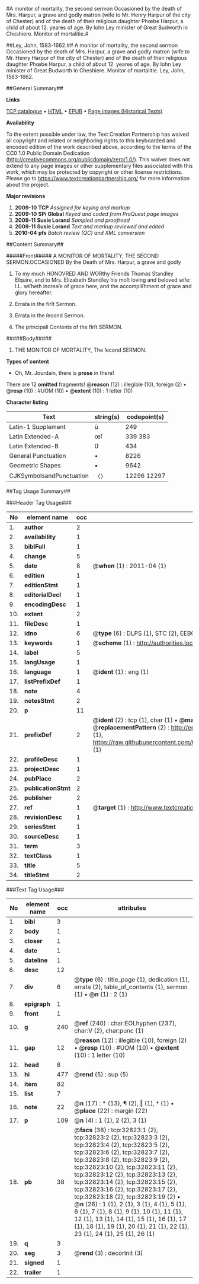 #A monitor of mortality, the second sermon Occasioned by the death of Mrs. Harpur, a grave and godly matron (wife to Mr. Henry Harpur of the city of Chester) and of the death of their religious daughter Phœbe Harpur, a child of about 12. yeares of age. By Iohn Ley minister of Great Budworth in Cheshiere. Monitor of mortalitie.#

##Ley, John, 1583-1662.##
A monitor of mortality, the second sermon Occasioned by the death of Mrs. Harpur, a grave and godly matron (wife to Mr. Henry Harpur of the city of Chester) and of the death of their religious daughter Phœbe Harpur, a child of about 12. yeares of age. By Iohn Ley minister of Great Budworth in Cheshiere.
Monitor of mortalitie.
Ley, John, 1583-1662.

##General Summary##

**Links**

[TCP catalogue](http://www.ota.ox.ac.uk/tcp/)  • 
[HTML](http://tei.it.ox.ac.uk/tcp/Texts-HTML/free/A48/A48315.html)  • 
[EPUB](http://tei.it.ox.ac.uk/tcp/Texts-EPUB/free/A48/A48315.epub) • 
[Page images (Historical Texts)](https://historicaltexts.jisc.ac.uk/eebo-99828396e)

**Availability**

To the extent possible under law, the Text Creation Partnership has waived all copyright and related or neighboring rights to this keyboarded and encoded edition of the work described above, according to the terms of the CC0 1.0 Public Domain Dedication (http://creativecommons.org/publicdomain/zero/1.0/). This waiver does not extend to any page images or other supplementary files associated with this work, which may be protected by copyright or other license restrictions. Please go to https://www.textcreationpartnership.org/ for more information about the project.

**Major revisions**

1. __2009-10__ __TCP__ *Assigned for keying and markup*
1. __2009-10__ __SPi Global__ *Keyed and coded from ProQuest page images*
1. __2009-11__ __Susie Lorand__ *Sampled and proofread*
1. __2009-11__ __Susie Lorand__ *Text and markup reviewed and edited*
1. __2010-04__ __pfs__ *Batch review (QC) and XML conversion*

##Content Summary##

#####Front#####
A MONITOR OF MORTALITY, THE SECOND SERMON.OCCASIONED By the Death of Mrs. Harpur, a grave and godly 
1. To my much HONOVRED AND WORthy Friends Thomas Standley Eſquire, and to Mrs. Elizabeth Standley his moſt loving and beloved wife: I.L. wiſheth increaſe of grace here, and the accompliſhment of grace and glory hereafter.

1. Errata in the firſt Sermon.

1. Errata in the ſecond Sermon.

1. The principall Contents of the firſt SERMON.

#####Body#####

1. THE MONITOR OF MORTALITY, The ſecond SERMON.

**Types of content**

  * Oh, Mr. Jourdain, there is **prose** in there!

There are 12 **omitted** fragments! 
 @__reason__ (12) : illegible (10), foreign (2)  •  @__resp__ (10) : #UOM (10)  •  @__extent__ (10) : 1 letter (10)

**Character listing**


|Text|string(s)|codepoint(s)|
|---|---|---|
|Latin-1 Supplement|ù|249|
|Latin Extended-A|œſ|339 383|
|Latin Extended-B|Ʋ|434|
|General Punctuation|•|8226|
|Geometric Shapes|▪|9642|
|CJKSymbolsandPunctuation|〈〉|12296 12297|

##Tag Usage Summary##

###Header Tag Usage###

|No|element name|occ|attributes|
|---|---|---|---|
|1.|__author__|2||
|2.|__availability__|1||
|3.|__biblFull__|1||
|4.|__change__|5||
|5.|__date__|8| @__when__ (1) : 2011-04 (1)|
|6.|__edition__|1||
|7.|__editionStmt__|1||
|8.|__editorialDecl__|1||
|9.|__encodingDesc__|1||
|10.|__extent__|2||
|11.|__fileDesc__|1||
|12.|__idno__|6| @__type__ (6) : DLPS (1), STC (2), EEBO-CITATION (1), PROQUEST (1), VID (1)|
|13.|__keywords__|1| @__scheme__ (1) : http://authorities.loc.gov/ (1)|
|14.|__label__|5||
|15.|__langUsage__|1||
|16.|__language__|1| @__ident__ (1) : eng (1)|
|17.|__listPrefixDef__|1||
|18.|__note__|4||
|19.|__notesStmt__|2||
|20.|__p__|11||
|21.|__prefixDef__|2| @__ident__ (2) : tcp (1), char (1)  •  @__matchPattern__ (2) : ([0-9\-]+):([0-9IVX]+) (1), (.+) (1)  •  @__replacementPattern__ (2) : http://eebo.chadwyck.com/downloadtiff?vid=$1&page=$2 (1), https://raw.githubusercontent.com/textcreationpartnership/Texts/master/tcpchars.xml#$1 (1)|
|22.|__profileDesc__|1||
|23.|__projectDesc__|1||
|24.|__pubPlace__|2||
|25.|__publicationStmt__|2||
|26.|__publisher__|2||
|27.|__ref__|1| @__target__ (1) : http://www.textcreationpartnership.org/docs/. (1)|
|28.|__revisionDesc__|1||
|29.|__seriesStmt__|1||
|30.|__sourceDesc__|1||
|31.|__term__|3||
|32.|__textClass__|1||
|33.|__title__|5||
|34.|__titleStmt__|2||


###Text Tag Usage###

|No|element name|occ|attributes|
|---|---|---|---|
|1.|__bibl__|3||
|2.|__body__|1||
|3.|__closer__|1||
|4.|__date__|1||
|5.|__dateline__|1||
|6.|__desc__|12||
|7.|__div__|6| @__type__ (6) : title_page (1), dedication (1), errata (2), table_of_contents (1), sermon (1)  •  @__n__ (1) : 2 (1)|
|8.|__epigraph__|1||
|9.|__front__|1||
|10.|__g__|240| @__ref__ (240) : char:EOLhyphen (237), char:V (2), char:punc (1)|
|11.|__gap__|12| @__reason__ (12) : illegible (10), foreign (2)  •  @__resp__ (10) : #UOM (10)  •  @__extent__ (10) : 1 letter (10)|
|12.|__head__|8||
|13.|__hi__|477| @__rend__ (5) : sup (5)|
|14.|__item__|82||
|15.|__list__|7||
|16.|__note__|22| @__n__ (17) : * (13), ¶ (2), ‖ (1), † (1)  •  @__place__ (22) : margin (22)|
|17.|__p__|109| @__n__ (4) : 1 (1), 2 (2), 3 (1)|
|18.|__pb__|38| @__facs__ (38) : tcp:32823:1 (2), tcp:32823:2 (2), tcp:32823:3 (2), tcp:32823:4 (2), tcp:32823:5 (2), tcp:32823:6 (2), tcp:32823:7 (2), tcp:32823:8 (2), tcp:32823:9 (2), tcp:32823:10 (2), tcp:32823:11 (2), tcp:32823:12 (2), tcp:32823:13 (2), tcp:32823:14 (2), tcp:32823:15 (2), tcp:32823:16 (2), tcp:32823:17 (2), tcp:32823:18 (2), tcp:32823:19 (2)  •  @__n__ (26) : 1 (1), 2 (1), 3 (1), 4 (1), 5 (1), 6 (1), 7 (1), 8 (1), 9 (1), 10 (1), 11 (1), 12 (1), 13 (1), 14 (1), 15 (1), 16 (1), 17 (1), 18 (1), 19 (1), 20 (1), 21 (1), 22 (1), 23 (1), 24 (1), 25 (1), 26 (1)|
|19.|__q__|3||
|20.|__seg__|3| @__rend__ (3) : decorInit (3)|
|21.|__signed__|1||
|22.|__trailer__|1||
